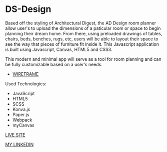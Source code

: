 # DS-Design

Based off the styling of Architectural Digest, the AD Design room planner allow user's to upload the dimensions of a paticular room or space to begin planning their dream home. From there, using preloaded drawings of tables, chairs, beds, benches, rugs, etc, users will be able to layout their space to see the way that pieces of furniture fit inside it. This Javascript application is built using Javascript, Canvas, HTML5 and CSS3.

This modern and minimal app will serve as a tool for room planning and can be fully customizable based on a user's needs. 

- [WIREFRAME](https://wireframe.cc/pro/pp/77f2e95fe382351)

Used Technologies: 
* JavaScript
* HTML5
* SCSS
* Konva.js
* Paper.js
* Webpack
* myCanvas

[LIVE SITE](http://drewshroyer.com/DS-Design/)

[MY LINKEDIN](https://www.linkedin.com/in/drew-shroyer-861b32a4/)
